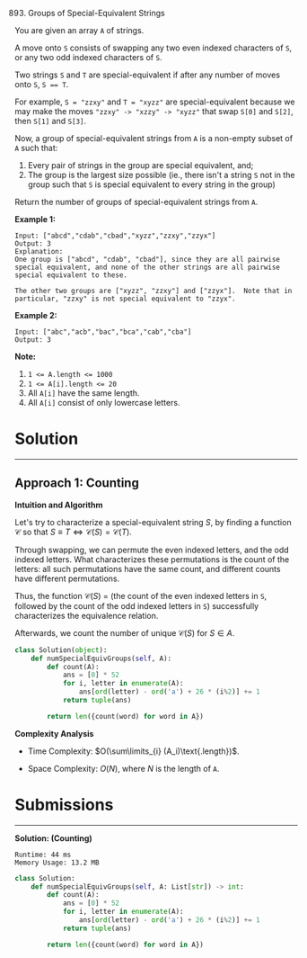 893. Groups of Special-Equivalent Strings

You are given an array `A` of strings.

A move onto `S` consists of swapping any two even indexed characters of `S`, or any two odd indexed characters of `S`.

Two strings `S` and `T` are special-equivalent if after any number of moves onto `S`, `S == T`.

For example, `S = "zzxy"` and `T = "xyzz"` are special-equivalent because we may make the moves `"zzxy" -> "xzzy" -> "xyzz"` that swap `S[0]` and `S[2]`, then `S[1]` and `S[3]`.

Now, a group of special-equivalent strings from `A` is a non-empty subset of `A` such that:

1. Every pair of strings in the group are special equivalent, and;
1. The group is the largest size possible (ie., there isn't a string `S` not in the group such that `S` is special equivalent to every string in the group)

Return the number of groups of special-equivalent strings from `A`.

 
**Example 1:**
```
Input: ["abcd","cdab","cbad","xyzz","zzxy","zzyx"]
Output: 3
Explanation: 
One group is ["abcd", "cdab", "cbad"], since they are all pairwise special equivalent, and none of the other strings are all pairwise special equivalent to these.

The other two groups are ["xyzz", "zzxy"] and ["zzyx"].  Note that in particular, "zzxy" is not special equivalent to "zzyx".
```

**Example 2:**
```
Input: ["abc","acb","bac","bca","cab","cba"]
Output: 3
```

**Note:**

1. `1 <= A.length <= 1000`
1. `1 <= A[i].length <= 20`
1. All `A[i]` have the same length.
1. All `A[i]` consist of only lowercase letters.

# Solution
---
## Approach 1: Counting
**Intuition and Algorithm**

Let's try to characterize a special-equivalent string $S$, by finding a function $\mathcal{C}$ so that $S \equiv T \iff \mathcal{C}(S) = \mathcal{C}(T)$.

Through swapping, we can permute the even indexed letters, and the odd indexed letters. What characterizes these permutations is the count of the letters: all such permutations have the same count, and different counts have different permutations.

Thus, the function $\mathcal{C}(S)$ = (the count of the even indexed letters in `S`, followed by the count of the odd indexed letters in `S`) successfully characterizes the equivalence relation.

Afterwards, we count the number of unique $\mathcal{C}(S)$ for $S \in A$.

```python
class Solution(object):
    def numSpecialEquivGroups(self, A):
        def count(A):
            ans = [0] * 52
            for i, letter in enumerate(A):
                ans[ord(letter) - ord('a') + 26 * (i%2)] += 1
            return tuple(ans)

        return len({count(word) for word in A})
```

**Complexity Analysis**

* Time Complexity: $O(\sum\limits_{i} (A_i)\text{.length})$.

* Space Complexity: $O(N)$, where $N$ is the length of `A`.

# Submissions
---
**Solution: (Counting)**
```
Runtime: 44 ms
Memory Usage: 13.2 MB
```
```python
class Solution:
    def numSpecialEquivGroups(self, A: List[str]) -> int:
        def count(A):
            ans = [0] * 52
            for i, letter in enumerate(A):
                ans[ord(letter) - ord('a') + 26 * (i%2)] += 1
            return tuple(ans)

        return len({count(word) for word in A})
```